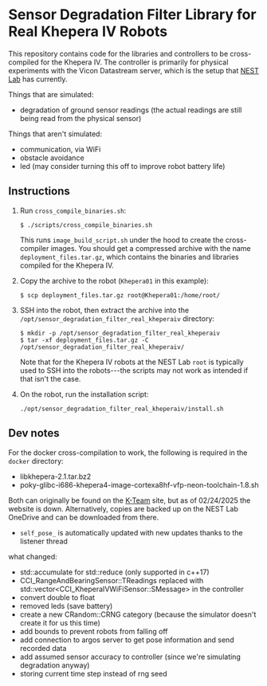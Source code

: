 # Sensor Degradation Filter Library for Real Khepera IV Robots
This repository contains code for the libraries and controllers to be cross-compiled for the Khepera IV. The controller is primarily for physical experiments with the Vicon Datastream server, which is the setup that [NEST Lab](https://nestlab.net/) has currently.

Things that are simulated:
- degradation of ground sensor readings (the actual readings are still being read from the physical sensor)

Things that aren't simulated:
- communication, via WiFi
- obstacle avoidance
- led (may consider turning this off to improve robot battery life)



## Instructions
1. Run `cross_compile_binaries.sh`:
    ```
    $ ./scripts/cross_compile_binaries.sh
    ```
    This runs `image_build_script.sh` under the hood to create the cross-compiler images. You should get a compressed archive with the name `deployment_files.tar.gz`, which contains the binaries and libraries compiled for the Khepera IV.

2. Copy the archive to the robot (`Khepera01` in this example):
    ```
    $ scp deployment_files.tar.gz root@Khepera01:/home/root/
    ```

3. SSH into the robot, then extract the archive into the `/opt/sensor_degradation_filter_real_kheperaiv` directory:
    ```
    $ mkdir -p /opt/sensor_degradation_filter_real_kheperaiv
    $ tar -xf deployment_files.tar.gz -C /opt/sensor_degradation_filter_real_kheperaiv/
    ```
    Note that for the Khepera IV robots at the NEST Lab `root` is typically used to SSH into the robots---the scripts may not work as intended if that isn't the case.

4. On the robot, run the installation script:
    ```
    ./opt/sensor_degradation_filter_real_kheperaiv/install.sh
    ```

## Dev notes
For the docker cross-compilation to work, the following is required in the `docker` directory:
- libkhepera-2.1.tar.bz2
- poky-glibc-i686-khepera4-image-cortexa8hf-vfp-neon-toolchain-1.8.sh

Both can originally be found on the [K-Team](https://www.k-team.com) site, but as of 02/24/2025 the website is down. Alternatively, copies are backed up on the NEST Lab OneDrive and can be downloaded from there.


- `self_pose_` is automatically updated with new updates thanks to the listener thread

what changed:
- std::accumulate for std::reduce (only supported in c++17)
- CCI_RangeAndBearingSensor::TReadings replaced with std::vector<CCI_KheperaIVWiFiSensor::SMessage> in the controller
- convert double to float
- removed leds (save battery)
- create a new CRandom::CRNG category (because the simulator doesn't create it for us this time)
- add bounds to prevent robots from falling off
- add connection to argos server to get pose information and send recorded data
- add assumed sensor accuracy to controller (since we're simulating degradation anyway)
- storing current time step instead of rng seed